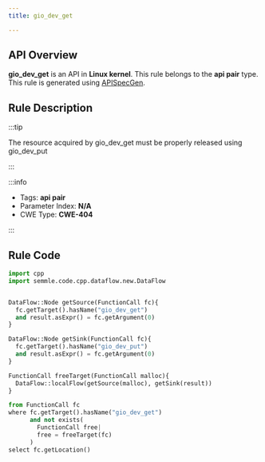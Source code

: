 ```yaml
---
title: gio_dev_get

---
```



## API Overview
**gio_dev_get** is an API in **Linux kernel**. This rule belongs to the **api pair** type. This rule is generated using [APISpecGen](../../tools/APISpecGen).
## Rule Description

:::tip

The resource acquired by gio_dev_get must be properly released using gio_dev_put

:::

:::info

- Tags: **api pair**
- Parameter Index: **N/A**
- CWE Type: **CWE-404**

:::

## Rule Code
```python
import cpp
import semmle.code.cpp.dataflow.new.DataFlow


DataFlow::Node getSource(FunctionCall fc){
  fc.getTarget().hasName("gio_dev_get")
  and result.asExpr() = fc.getArgument(0)
}

DataFlow::Node getSink(FunctionCall fc){
  fc.getTarget().hasName("gio_dev_put")
  and result.asExpr() = fc.getArgument(0)
}

FunctionCall freeTarget(FunctionCall malloc){
  DataFlow::localFlow(getSource(malloc), getSink(result))
}

from FunctionCall fc
where fc.getTarget().hasName("gio_dev_get")
      and not exists(
        FunctionCall free| 
        free = freeTarget(fc)
      )
select fc.getLocation()

    
```